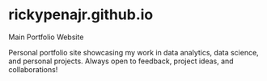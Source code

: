 # rickypenajr.github.io
Main Portfolio Website

Personal portfolio site showcasing my work in data analytics, data science, and personal projects. Always open to feedback, project ideas, and collaborations!
